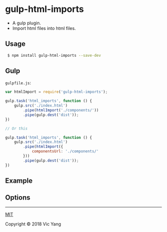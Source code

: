 # gulp-html-imports

- A gulp plugin.
- Import html files into html files.

## Usage
```bash
 $ npm install gulp-html-imports --save-dev
```

## Gulp

`gulpfile.js`:

```js
var htmlImport = require('gulp-html-imports');

gulp.task('html_imports', function () {
    gulp.src('./index.html')
        .pipe(htmlImport('./components/'))
        .pipe(gulp.dest('dist')); 
})

// Or this

gulp.task('html_imports', function () {
    gulp.src('./index.html')
        .pipe(htmlImport({
            componentsUrl: './components/'
        }))
        .pipe(gulp.dest('dist')); 
})
```

## Example


## Options

---

[MIT](https://opensource.org/licenses/MIT)

Copyright © 2018 Vic Yang
